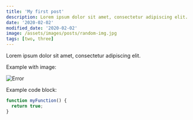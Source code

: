 ```yaml
---
title: 'My first post'
description: Lorem ipsum dolor sit amet, consectetur adipiscing elit.
date: '2020-02-02'
modified_date: '2020-02-02'
image: /assets/images/posts/random-img.jpg
tags: [two, three]
---
```


Lorem ipsum dolor sit amet, consectetur adipiscing elit.

Example with image:

![Error](@@baseUrl@@/assets/images/posts/error.png)

Example code block:

```js
function myFunction() {
  return true;
}
```
